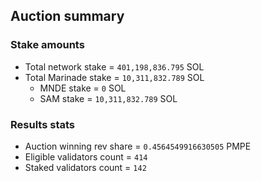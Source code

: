 ## Auction summary

### Stake amounts
- Total network stake = `401,198,836.795` SOL
- Total Marinade stake = `10,311,832.789` SOL
  - MNDE stake = `0` SOL
  - SAM stake = `10,311,832.789` SOL

### Results stats
- Auction winning rev share = `0.4564549916630505` PMPE
- Eligible validators count = `414`
- Staked validators count = `142`
